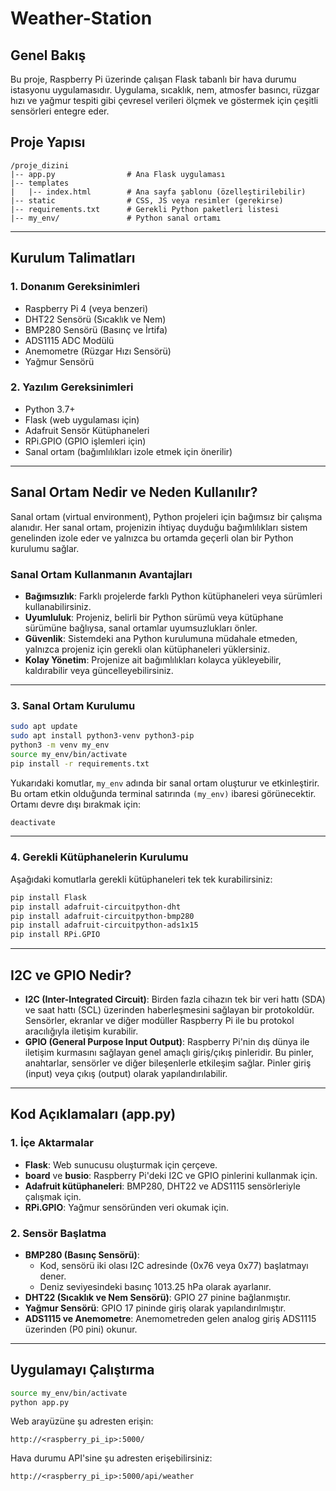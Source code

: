 # Weather-Station

## Genel Bakış

Bu proje, Raspberry Pi üzerinde çalışan Flask tabanlı bir hava durumu istasyonu uygulamasıdır. Uygulama, sıcaklık, nem, atmosfer basıncı, rüzgar hızı ve yağmur tespiti gibi çevresel verileri ölçmek ve göstermek için çeşitli sensörleri entegre eder.

## Proje Yapısı

```
/proje_dizini
|-- app.py                # Ana Flask uygulaması
|-- templates
|   |-- index.html        # Ana sayfa şablonu (özelleştirilebilir)
|-- static                # CSS, JS veya resimler (gerekirse)
|-- requirements.txt      # Gerekli Python paketleri listesi
|-- my_env/               # Python sanal ortamı
```

---

## Kurulum Talimatları

### 1. Donanım Gereksinimleri

- Raspberry Pi 4 (veya benzeri)
- DHT22 Sensörü (Sıcaklık ve Nem)
- BMP280 Sensörü (Basınç ve İrtifa)
- ADS1115 ADC Modülü
- Anemometre (Rüzgar Hızı Sensörü)
- Yağmur Sensörü

### 2. Yazılım Gereksinimleri

- Python 3.7+
- Flask (web uygulaması için)
- Adafruit Sensör Kütüphaneleri
- RPi.GPIO (GPIO işlemleri için)
- Sanal ortam (bağımlılıkları izole etmek için önerilir)

---

## Sanal Ortam Nedir ve Neden Kullanılır?

Sanal ortam (virtual environment), Python projeleri için bağımsız bir çalışma alanıdır. Her sanal ortam, projenizin ihtiyaç duyduğu bağımlılıkları sistem genelinden izole eder ve yalnızca bu ortamda geçerli olan bir Python kurulumu sağlar.

### Sanal Ortam Kullanmanın Avantajları

- **Bağımsızlık**: Farklı projelerde farklı Python kütüphaneleri veya sürümleri kullanabilirsiniz.
- **Uyumluluk**: Projeniz, belirli bir Python sürümü veya kütüphane sürümüne bağlıysa, sanal ortamlar uyumsuzlukları önler.
- **Güvenlik**: Sistemdeki ana Python kurulumuna müdahale etmeden, yalnızca projeniz için gerekli olan kütüphaneleri yüklersiniz.
- **Kolay Yönetim**: Projenize ait bağımlılıkları kolayca yükleyebilir, kaldırabilir veya güncelleyebilirsiniz.

---

### 3. Sanal Ortam Kurulumu

```bash
sudo apt update
sudo apt install python3-venv python3-pip
python3 -m venv my_env
source my_env/bin/activate
pip install -r requirements.txt
```

Yukarıdaki komutlar, `my_env` adında bir sanal ortam oluşturur ve etkinleştirir. Bu ortam etkin olduğunda terminal satırında `(my_env)` ibaresi görünecektir. Ortamı devre dışı bırakmak için:

```bash
deactivate
```

---

### 4. Gerekli Kütüphanelerin Kurulumu

Aşağıdaki komutlarla gerekli kütüphaneleri tek tek kurabilirsiniz:
```bash
pip install Flask
pip install adafruit-circuitpython-dht
pip install adafruit-circuitpython-bmp280
pip install adafruit-circuitpython-ads1x15
pip install RPi.GPIO
```

---

## I2C ve GPIO Nedir?

- **I2C (Inter-Integrated Circuit)**: Birden fazla cihazın tek bir veri hattı (SDA) ve saat hattı (SCL) üzerinden haberleşmesini sağlayan bir protokoldür. Sensörler, ekranlar ve diğer modüller Raspberry Pi ile bu protokol aracılığıyla iletişim kurabilir.
- **GPIO (General Purpose Input Output)**: Raspberry Pi'nin dış dünya ile iletişim kurmasını sağlayan genel amaçlı giriş/çıkış pinleridir. Bu pinler, anahtarlar, sensörler ve diğer bileşenlerle etkileşim sağlar. Pinler giriş (input) veya çıkış (output) olarak yapılandırılabilir.

---

## Kod Açıklamaları (app.py)

### 1. İçe Aktarmalar

- **Flask**: Web sunucusu oluşturmak için çerçeve.
- **board** ve **busio**: Raspberry Pi'deki I2C ve GPIO pinlerini kullanmak için.
- **Adafruit kütüphaneleri**: BMP280, DHT22 ve ADS1115 sensörleriyle çalışmak için.
- **RPi.GPIO**: Yağmur sensöründen veri okumak için.

### 2. Sensör Başlatma

- **BMP280 (Basınç Sensörü)**:
  - Kod, sensörü iki olası I2C adresinde (0x76 veya 0x77) başlatmayı dener.
  - Deniz seviyesindeki basınç 1013.25 hPa olarak ayarlanır.
- **DHT22 (Sıcaklık ve Nem Sensörü)**: GPIO 27 pinine bağlanmıştır.
- **Yağmur Sensörü**: GPIO 17 pininde giriş olarak yapılandırılmıştır.
- **ADS1115 ve Anemometre**: Anemometreden gelen analog giriş ADS1115 üzerinden (P0 pini) okunur.

---

## Uygulamayı Çalıştırma

```bash
source my_env/bin/activate
python app.py
```

Web arayüzüne şu adresten erişin:

```
http://<raspberry_pi_ip>:5000/
```

Hava durumu API'sine şu adresten erişebilirsiniz:

```
http://<raspberry_pi_ip>:5000/api/weather
```
